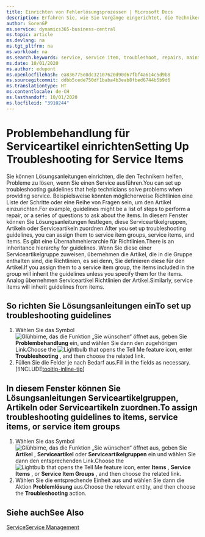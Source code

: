 ```yaml
---
title: Einrichten von Fehlerlösungsprozessen | Microsoft Docs
description: Erfahren Sie, wie Sie Vorgänge eingerichtet, die Techniker helfen, Probleme bei Serviceartikeln zu identifizieren und zu bearbeiten.
author: SorenGP
ms.service: dynamics365-business-central
ms.topic: article
ms.devlang: na
ms.tgt_pltfrm: na
ms.workload: na
ms.search.keywords: service, service item, troubleshoot, repairs, maintenance
ms.date: 10/01/2020
ms.author: edupont
ms.openlocfilehash: ea836775e8dc32107620d90d67fbf4a614c5d9b8
ms.sourcegitcommit: ddbb5cede750df1baba4b3eab8fbed6744b5b9d6
ms.translationtype: HT
ms.contentlocale: de-CH
ms.lasthandoff: 10/01/2020
ms.locfileid: "3910244"
---
```

# <a name="setting-up-troubleshooting-for-service-items"></a><span data-ttu-id="59811-103">Problembehandlung für Serviceartikel einrichten</span><span class="sxs-lookup"><span data-stu-id="59811-103">Setting Up Troubleshooting for Service Items</span></span>
<span data-ttu-id="59811-104">Sie können Lösungsanleitungen einrichten, die den Technikern helfen, Probleme zu lösen, wenn Sie einen Service ausführen.</span><span class="sxs-lookup"><span data-stu-id="59811-104">You can set up troubleshooting guidelines that help technicians solve problems when providing service.</span></span> <span data-ttu-id="59811-105">Beispielsweise könnten möglicherweise Richtlinien eine Liste der Schritte oder eine Reihe von Fragen sein, um den Artikel einzurichten.</span><span class="sxs-lookup"><span data-stu-id="59811-105">For example, guidelines might be a list of steps to perform a repair, or a series of questions to ask about the items.</span></span> <span data-ttu-id="59811-106">In diesem Fenster können Sie Lösungsanleitungen festlegen, diese Serviceartikelgruppen, Artikeln oder Serviceartikeln zuordnen.</span><span class="sxs-lookup"><span data-stu-id="59811-106">After you set up troubleshooting guidelines, you can assign them to service item groups, service items, and items.</span></span> <span data-ttu-id="59811-107">Es gibt eine Übernahmehierarchie für Richtlinien.</span><span class="sxs-lookup"><span data-stu-id="59811-107">There is an inheritance hierarchy for guidelines.</span></span> <span data-ttu-id="59811-108">Wenn Sie diese einer Serviceartikelgruppe zuweisen, übernehmen die Artikel, die in die Gruppe enthalten sind, die Richtlinien, es sei denn, Sie definieren diese für den Artikel.</span><span class="sxs-lookup"><span data-stu-id="59811-108">If you assign them to a service item group, the items included in the group will inherit the guidelines unless you specify them for the items.</span></span> <span data-ttu-id="59811-109">Analog übernehmen Serviceartikel Richtlinien der Artikel.</span><span class="sxs-lookup"><span data-stu-id="59811-109">Similarly, service items will inherit guidelines from items.</span></span>  

## <a name="to-set-up-troubleshooting-guidelines"></a><span data-ttu-id="59811-110">So richten Sie Lösungsanleitungen ein</span><span class="sxs-lookup"><span data-stu-id="59811-110">To set up troubleshooting guidelines</span></span>
1. <span data-ttu-id="59811-111">Wählen Sie das Symbol ![Glühbirne, das die Funktion „Sie wünschen“ öffnet](media/ui-search/search_small.png "Tell Me-Funktion") aus, geben Sie **Problembehandlung** ein, und wählen Sie dann den zugehörigen Link.</span><span class="sxs-lookup"><span data-stu-id="59811-111">Choose the ![Lightbulb that opens the Tell Me feature](media/ui-search/search_small.png "Tell me what you want to do") icon, enter **Troubleshooting** , and then choose the related link.</span></span>  
2. <span data-ttu-id="59811-112">Füllen Sie die Felder je nach Bedarf aus.</span><span class="sxs-lookup"><span data-stu-id="59811-112">Fill in the fields as necessary.</span></span> [!INCLUDE[tooltip-inline-tip](includes/tooltip-inline-tip_md.md)]  

## <a name="to-assign-troubleshooting-guidelines-to-items-service-items-or-service-item-groups"></a><span data-ttu-id="59811-113">In diesem Fenster können Sie Lösungsanleitungen Serviceartikelgruppen, Artikeln oder Serviceartikeln zuordnen.</span><span class="sxs-lookup"><span data-stu-id="59811-113">To assign troubleshooting guidelines to items, service items, or service item groups</span></span>
1. <span data-ttu-id="59811-114">Wählen Sie das Symbol ![Glühbirne, das die Funktion „Sie wünschen“ öffnet](media/ui-search/search_small.png "Tell Me-Funktion") aus, geben Sie **Artikel** , **Serviceartikel** oder **Serviceartikelgruppen** ein und wählen Sie dann den entsprechenden Link.</span><span class="sxs-lookup"><span data-stu-id="59811-114">Choose the ![Lightbulb that opens the Tell Me feature](media/ui-search/search_small.png "Tell me what you want to do") icon, enter **Items** , **Service Items** , or **Service Item Groups** , and then choose the related link.</span></span>  
2. <span data-ttu-id="59811-115">Wählen Sie die entsprechende Einheit aus und wählen Sie dann die Aktion **Problemlösung** aus.</span><span class="sxs-lookup"><span data-stu-id="59811-115">Choose the relevant entity, and then choose the **Troubleshooting** action.</span></span>  

## <a name="see-also"></a><span data-ttu-id="59811-116">Siehe auch</span><span class="sxs-lookup"><span data-stu-id="59811-116">See Also</span></span>
[<span data-ttu-id="59811-117">Service</span><span class="sxs-lookup"><span data-stu-id="59811-117">Service Management</span></span>](service-service.md)